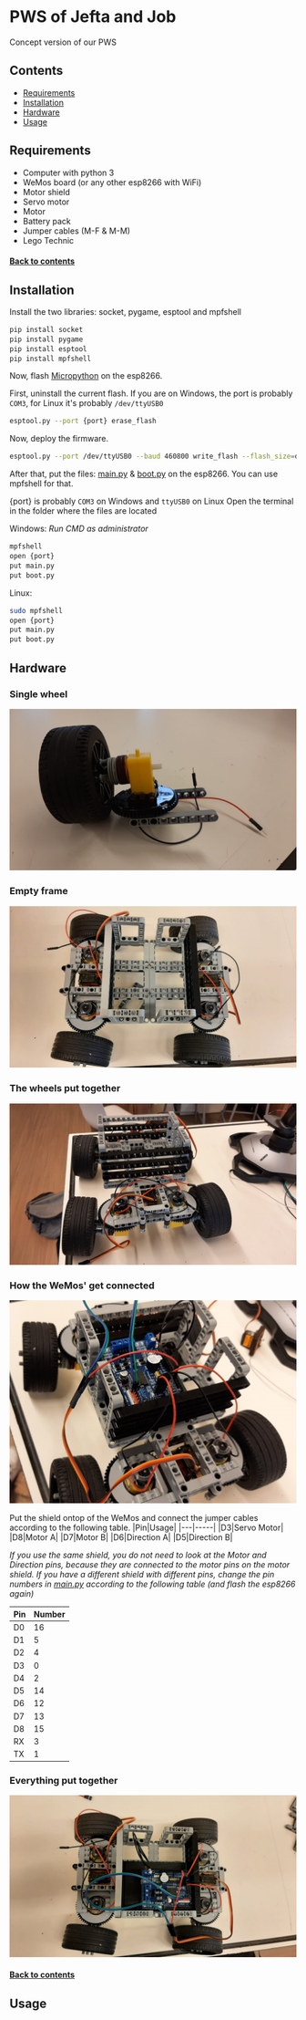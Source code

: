 # PWS of Jefta and Job
Concept version of our PWS

## Contents


- [Requirements](#requirements)
- [Installation](#installation)
- [Hardware](#hardware)
- [Usage](#usage)



## Requirements
- Computer with python 3
- WeMos board (or any other esp8266 with WiFi)
- Motor shield
- Servo motor
- Motor
- Battery pack 
- Jumper cables (M-F & M-M)
- Lego Technic

#### [Back to contents](#contents)


## Installation
Install the two libraries: socket, pygame, esptool and mpfshell

```bash
pip install socket
pip install pygame
pip install esptool
pip install mpfshell
```


Now, flash [Micropython](WeMos_Flies/esp8266-20210902-v1.17.bin) on the esp8266.

First, uninstall the current flash.
If you are on Windows, the port is probably `COM3`, for Linux it's probably `/dev/ttyUSB0`
```bash
esptool.py --port {port} erase_flash
```
Now, deploy the firmware.
```bash
esptool.py --port /dev/ttyUSB0 --baud 460800 write_flash --flash_size=detect 0 esp8266-20210902-v1.17.bin
```

After that, put the files: [main.py](WeMos_Files/main.py) & [boot.py](WeMos_Files/boot.py) on the esp8266.
You can use mpfshell for that.

{port} is probably `COM3` on Windows and `ttyUSB0` on Linux
Open the terminal in the folder where the files are located

Windows:
_Run CMD as administrator_
```bash
mpfshell
open {port}
put main.py
put boot.py
```

Linux:
```bash
sudo mpfshell
open {port}
put main.py
put boot.py
```





## Hardware
### Single wheel
![Single Wheel Image](Images/Single_Wheel.jpeg)

### Empty frame
![Frame Top Empty](Images/Top_of_Car_Empty.jpeg)

### The wheels put together
![The Wheels Put Together](Images/Front_of_Car.jpeg)

### How the WeMos' get connected
![How the WeMos' get Connected](Images/WeMos_Focussed.jpeg)

Put the shield ontop of the WeMos and connect the jumper cables according to the following table.
|Pin|Usage|
|---|-----|
|D3|Servo Motor|
|D8|Motor A|
|D7|Motor B|
|D6|Direction A|
|D5|Direction B|

_If you use the same shield, you do not need to look at the Motor and Direction pins, because they are connected to the motor pins on the motor shield. If you have a different shield with different pins, change the pin numbers in [main.py](WeMos_Files/main.py) according to the following table (and flash the esp8266 again)_

|Pin|Number|
|---|------|
|D0|16|
|D1|5|
|D2|4|
|D3|0|
|D4|2|
|D5|14|
|D6|12|
|D7|13|
|D8|15|
|RX|3|
|TX|1|


### Everything put together
![Everything put Together](Images/Top_of_Car.jpeg)

#### [Back to contents](#contents)


## Usage
